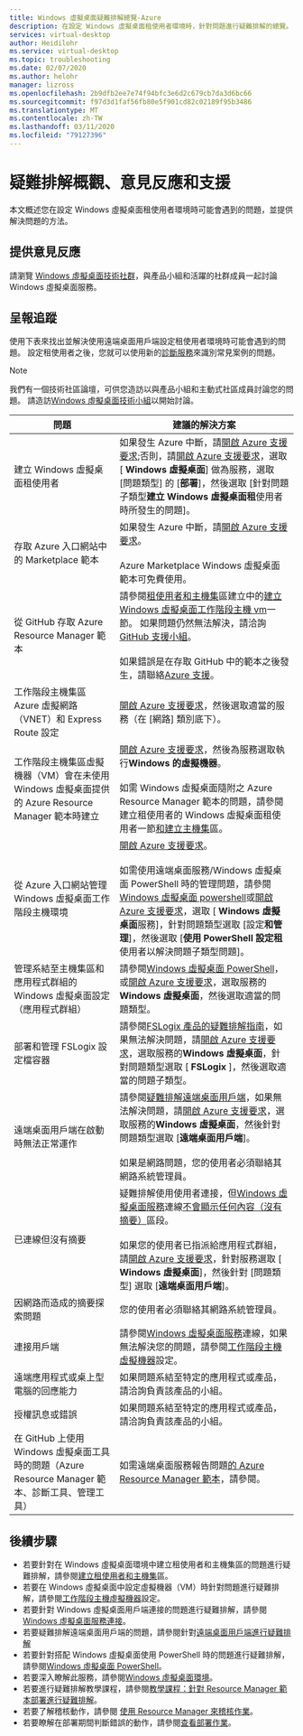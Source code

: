 ```yaml
---
title: Windows 虛擬桌面疑難排解總覽-Azure
description: 在設定 Windows 虛擬桌面租使用者環境時，針對問題進行疑難排解的總覽。
services: virtual-desktop
author: Heidilohr
ms.service: virtual-desktop
ms.topic: troubleshooting
ms.date: 02/07/2020
ms.author: helohr
manager: lizross
ms.openlocfilehash: 2b9dfb2ee7e74f94bfc3e6d2c679cb7da3d6bc66
ms.sourcegitcommit: f97d3d1faf56fb80e5f901cd82c02189f95b3486
ms.translationtype: MT
ms.contentlocale: zh-TW
ms.lasthandoff: 03/11/2020
ms.locfileid: "79127396"
---
```

# <a name="troubleshooting-overview-feedback-and-support"></a>疑難排解概觀、意見反應和支援

本文概述您在設定 Windows 虛擬桌面租使用者環境時可能會遇到的問題，並提供解決問題的方法。

## <a name="provide-feedback"></a>提供意見反應

請瀏覽 [Windows 虛擬桌面技術社群](https://techcommunity.microsoft.com/t5/Windows-Virtual-Desktop/bd-p/WindowsVirtualDesktop)，與產品小組和活躍的社群成員一起討論 Windows 虛擬桌面服務。

## <a name="escalation-tracks"></a>呈報追蹤

使用下表來找出並解決使用遠端桌面用戶端設定租使用者環境時可能會遇到的問題。 設定租使用者之後，您就可以使用新的[診斷服務](diagnostics-role-service.md)來識別常見案例的問題。

>[!NOTE]
> 我們有一個技術社區論壇，可供您造訪以與產品小組和主動式社區成員討論您的問題。 請造訪[Windows 虛擬桌面技術小組](https://techcommunity.microsoft.com/t5/Windows-Virtual-Desktop/bd-p/WindowsVirtualDesktop)以開始討論。

| **問題**                                                            | **建議的解決方案**  |
|----------------------------------------------------------------------|-------------------------------------------------|
| 建立 Windows 虛擬桌面租使用者                                                    | 如果發生 Azure 中斷，請[開啟 Azure 支援要求](https://azure.microsoft.com/support/create-ticket/);否則，請[開啟 Azure 支援要求](https://azure.microsoft.com/support/create-ticket/)，選取 [ **Windows 虛擬桌面**] 做為服務，選取 [問題類型] 的 [**部署**]，然後選取 [針對問題子類型**建立 Windows 虛擬桌面租**使用者時所發生的問題]。|
| 存取 Azure 入口網站中的 Marketplace 範本       | 如果發生 Azure 中斷，請[開啟 Azure 支援要求](https://azure.microsoft.com/support/create-ticket/)。 <br> <br> Azure Marketplace Windows 虛擬桌面範本可免費使用。|
| 從 GitHub 存取 Azure Resource Manager 範本                                  | 請參閱[租使用者和主機集](troubleshoot-set-up-issues.md)區建立中的[建立 Windows 虛擬桌面工作階段主機 vm](troubleshoot-set-up-issues.md#creating-windows-virtual-desktop-session-host-vms)一節。 如果問題仍然無法解決，請洽詢[GitHub 支援小組](https://github.com/contact)。 <br> <br> 如果錯誤是在存取 GitHub 中的範本之後發生，請聯絡[Azure 支援](https://azure.microsoft.com/support/create-ticket/)。|
| 工作階段主機集區 Azure 虛擬網路（VNET）和 Express Route 設定               | [開啟 Azure 支援要求](https://azure.microsoft.com/support/create-ticket/)，然後選取適當的服務（在 [網路] 類別底下）。 |
| 工作階段主機集區虛擬機器（VM）會在未使用 Windows 虛擬桌面提供的 Azure Resource Manager 範本時建立 | [開啟 Azure 支援要求](https://azure.microsoft.com/support/create-ticket/)，然後為服務選取執行**Windows 的虛擬機器**。 <br> <br> 如需 Windows 虛擬桌面隨附之 Azure Resource Manager 範本的問題，請參閱建立租使用者的 Windows 虛擬桌面租使用者一節[和建立主機集](troubleshoot-set-up-issues.md)區。 |
| 從 Azure 入口網站管理 Windows 虛擬桌面工作階段主機環境    | [開啟 Azure 支援要求](https://azure.microsoft.com/support/create-ticket/)。 <br> <br> 如需使用遠端桌面服務/Windows 虛擬桌面 PowerShell 時的管理問題，請參閱[Windows 虛擬桌面 powershell](troubleshoot-powershell.md)或[開啟 Azure 支援要求](https://azure.microsoft.com/support/create-ticket/)，選取 [ **Windows 虛擬桌面**服務]，針對問題類型選取 [設定**和管理**]，然後選取 [**使用 PowerShell 設定租**使用者以解決問題子類型問題]。 |
| 管理系結至主機集區和應用程式群組的 Windows 虛擬桌面設定（應用程式群組）      | 請參閱[Windows 虛擬桌面 PowerShell](troubleshoot-powershell.md)，或[開啟 Azure 支援要求](https://azure.microsoft.com/support/create-ticket/)，選取服務的**Windows 虛擬桌面**，然後選取適當的問題類型。|
| 部署和管理 FSLogix 設定檔容器 | 請參閱[FSLogix 產品的疑難排解指南](/fslogix/fslogix-trouble-shooting-ht/)，如果無法解決問題，請[開啟 Azure 支援要求](https://azure.microsoft.com/support/create-ticket/)，選取服務的**Windows 虛擬桌面**，針對問題類型選取 [ **FSLogix** ]，然後選取適當的問題子類型。 |
| 遠端桌面用戶端在啟動時無法正常運作                                                 | 請參閱[疑難排解遠端桌面用戶端](troubleshoot-client.md)，如果無法解決問題，請[開啟 Azure 支援要求](https://azure.microsoft.com/support/create-ticket/)，選取服務的**Windows 虛擬桌面**，然後針對問題類型選取 [**遠端桌面用戶端**]。  <br> <br> 如果是網路問題，您的使用者必須聯絡其網路系統管理員。 |
| 已連線但沒有摘要                                                                 | 疑難排解使用使用者連接，但[Windows 虛擬桌面服務](troubleshoot-service-connection.md)連線[不會顯示任何內容（沒有摘要）](troubleshoot-service-connection.md#user-connects-but-nothing-is-displayed-no-feed)區段。 <br> <br> 如果您的使用者已指派給應用程式群組，請[開啟 Azure 支援要求](https://azure.microsoft.com/support/create-ticket/)，針對服務選取 [ **Windows 虛擬桌面**]，然後針對 [問題類型] 選取 [**遠端桌面用戶端**]。 |
| 因網路而造成的摘要探索問題                                            | 您的使用者必須聯絡其網路系統管理員。 |
| 連接用戶端                                                                    | 請參閱[Windows 虛擬桌面服務](troubleshoot-service-connection.md)連線，如果無法解決您的問題，請參閱[工作階段主機虛擬機器](troubleshoot-vm-configuration.md)設定。 |
| 遠端應用程式或桌上型電腦的回應能力                                      | 如果問題系結至特定的應用程式或產品，請洽詢負責該產品的小組。 |
| 授權訊息或錯誤                                                          | 如果問題系結至特定的應用程式或產品，請洽詢負責該產品的小組。 |
| 在 GitHub 上使用 Windows 虛擬桌面工具時的問題（Azure Resource Manager 範本、診斷工具、管理工具） | 如需遠端桌面服務報告問題[的 Azure Resource Manager 範本](https://github.com/Azure/RDS-Templates/blob/master/README.md)，請參閱。 |

## <a name="next-steps"></a>後續步驟

- 若要針對在 Windows 虛擬桌面環境中建立租使用者和主機集區的問題進行疑難排解，請參閱[建立租使用者和主機集](troubleshoot-set-up-issues.md)區。
- 若要在 Windows 虛擬桌面中設定虛擬機器（VM）時針對問題進行疑難排解，請參閱[工作階段主機虛擬機器](troubleshoot-vm-configuration.md)設定。
- 若要針對 Windows 虛擬桌面用戶端連接的問題進行疑難排解，請參閱[Windows 虛擬桌面服務連接](troubleshoot-service-connection.md)。
- 若要疑難排解遠端桌面用戶端的問題，請參閱針對[遠端桌面用戶端進行疑難排解](troubleshoot-client.md)
- 若要針對搭配 Windows 虛擬桌面使用 PowerShell 時的問題進行疑難排解，請參閱[Windows 虛擬桌面 PowerShell](troubleshoot-powershell.md)。
- 若要深入瞭解此服務，請參閱[Windows 虛擬桌面環境](environment-setup.md)。
- 若要進行疑難排解教學課程，請參閱[教學課程：針對 Resource Manager 範本部署進行疑難排解](../azure-resource-manager/templates/template-tutorial-troubleshoot.md)。
- 若要了解稽核動作，請參閱 [使用 Resource Manager 來稽核作業](../azure-resource-manager/management/view-activity-logs.md)。
- 若要瞭解在部署期間判斷錯誤的動作，請參閱[查看部署作業](../azure-resource-manager/templates/deployment-history.md)。
